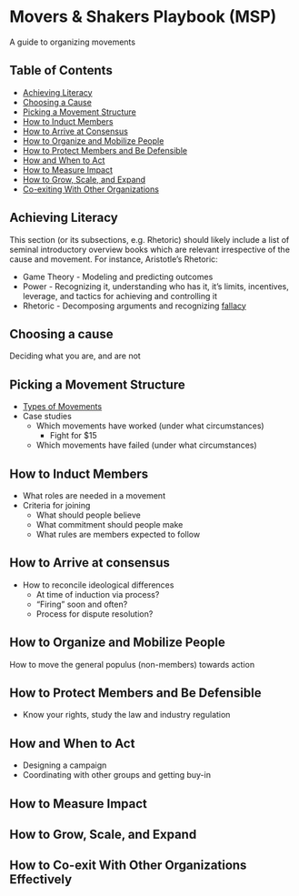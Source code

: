 # Movers & Shakers Playbook (MSP)

A guide to organizing movements

## Table of Contents

- [Achieving Literacy](#achieving-literacy)
- [Choosing a Cause](#choosing-a-cause)
- [Picking a Movement Structure](#picking-a-movement-structure)
- [How to Induct Members](#how-to-induct-members)
- [How to Arrive at Consensus](#how-to-arrive-at-consensus)
- [How to Organize and Mobilize People](#how-to-organize-and-mobilize-people)
- [How to Protect Members and Be Defensible](#how-to-protect-members-and-be-defensible)
- [How and When to Act](#how-and-when-to-act)
- [How to Measure Impact](#how-to-measure-impact)
- [How to Grow, Scale, and Expand](#how-to-grow-scale-and-exapand)
- [Co-exiting With Other Organizations](#co-exiting-with-other-organizations)


## Achieving Literacy

This section (or its subsections, e.g. Rhetoric) should likely include a list of seminal introductory overview books which are relevant irrespective of the cause and movement. For instance, Aristotle’s Rhetoric:

- Game Theory - Modeling and predicting outcomes
- Power - Recognizing it, understanding who has it, it’s limits, incentives, leverage, and tactics for achieving and controlling it
- Rhetoric - Decomposing arguments and recognizing [fallacy](https://en.wikipedia.org/wiki/List_of_fallacies)

## Choosing a cause

Deciding what you are, and are not

## Picking a Movement Structure

- [Types of Movements](https://en.wikipedia.org/wiki/Category:Political_movements)
- Case studies
  - Which movements have worked (under what circumstances)
    - Fight for $15
  - Which movements have failed (under what circumstances)

## How to Induct Members

- What roles are needed in a movement
- Criteria for joining
  - What should people believe
  - What commitment should people make
  - What rules are members expected to follow

## How to Arrive at consensus

- How to reconcile ideological differences
  - At time of induction via process?
  - “Firing” soon and often?
  - Process for dispute resolution?

## How to Organize and Mobilize People

How to move the general populus (non-members) towards action

## How to Protect Members and Be Defensible

- Know your rights, study the law and industry regulation

## How and When to Act

- Designing a campaign
- Coordinating with other groups and getting buy-in

## How to Measure Impact

## How to Grow, Scale, and Expand

## How to Co-exit With Other Organizations Effectively